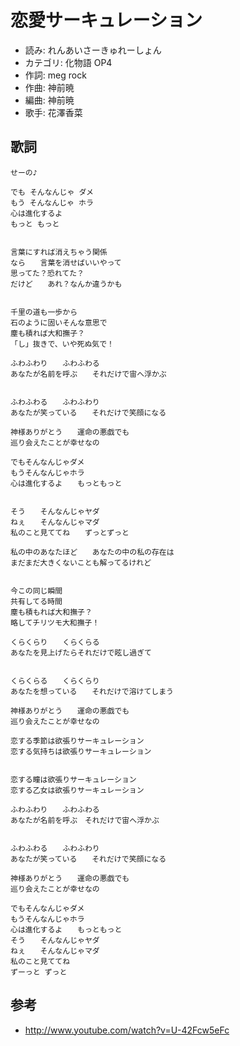 恋愛サーキュレーション
=======================

- 読み: れんあいさーきゅれーしょん
- カテゴリ: 化物語 OP4
- 作詞: meg rock
- 作曲: 神前暁
- 編曲: 神前暁
- 歌手: 花澤香菜


歌詞
-----

    せーの♪

    でも そんなんじゃ ダメ
    もう そんなんじゃ ホラ
    心は進化するよ
    もっと もっと


    言葉にすれば消えちゃう関係
    なら　　言葉を消せばいいやって
    思ってた？恐れてた？
    だけど　　あれ？なんか違うかも


    千里の道も一歩から
    石のように固いそんな意思で
    塵も積れば大和撫子？
    「し」抜きで、いや死ぬ気で！

    ふわふわり　　ふわふわる
    あなたが名前を呼ぶ　　それだけで宙へ浮かぶ


    ふわふわる　　ふわふわり
    あなたが笑っている　　それだけで笑顔になる

    神様ありがとう　　運命の悪戯でも
    巡り会えたことが幸せなの

    でもそんなんじゃダメ
    もうそんなんじゃホラ
    心は進化するよ　　もっともっと


    そう　　そんなんじゃヤダ
    ねぇ　　そんなんじゃマダ
    私のこと見ててね　　ずっとずっと

    私の中のあなたほど　　あなたの中の私の存在は
    まだまだ大きくないことも解ってるけれど


    今この同じ瞬間
    共有してる時間
    塵も積もれば大和撫子？
    略してチリツモ大和撫子！

    くらくらり　　くらくらる
    あなたを見上げたらそれだけで眩し過ぎて


    くらくらる　　くらくらり
    あなたを想っている　　それだけで溶けてしまう

    神様ありがとう　　運命の悪戯でも
    巡り会えたことが幸せなの

    恋する季節は欲張りサーキュレーション
    恋する気持ちは欲張りサーキュレーション


    恋する瞳は欲張りサーキュレーション
    恋する乙女は欲張りサーキュレーション

    ふわふわり　　ふわふわる
    あなたが名前を呼ぶ　それだけで宙へ浮かぶ


    ふわふわる　　ふわふわり
    あなたが笑っている　　それだけで笑顔になる

    神様ありがとう　　運命の悪戯でも
    巡り会えたことが幸せなの

    でもそんなんじゃダメ
    もうそんなんじゃホラ
    心は進化するよ　　もっともっと
    そう　　そんなんじゃヤダ
    ねぇ　　そんなんじゃマダ
    私のこと見ててね
    ずーっと ずっと


参考
-----

- <http://www.youtube.com/watch?v=U-42Fcw5eFc>
